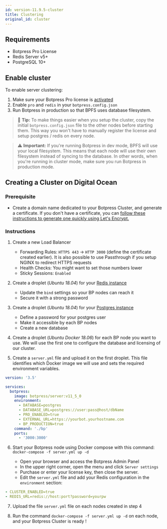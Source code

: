 ```yaml
---
id: version-11.9.5-cluster
title: Clustering
original_id: cluster
---
```


## Requirements

- Botpress Pro License
- Redis Server v5+
- PostgreSQL 10+

## Enable cluster

To enable server clustering:

1. Make sure your Botpress Pro license is [activated](../pro/licensing#cluster)
1. Enable `pro` and `redis` in your `botpress.config.json`
1. Run Botpress in production so that BPFS uses database filesystem.

> 🌟 **Tip:** To make things easier when you setup the cluster, copy the initial `botpress.config.json` file to the other nodes before starting them. This way you won't have to manually register the license and setup postgres / redis on every node.

> ⚠️ **Important:** If you're running Botpress in dev mode, BPFS will use your local filesystem. This means that each node will use their own filesystem instead of syncing to the database. In other words, when you're running in cluster mode, make sure you run Botpress in production mode.

## Creating a Cluster on Digital Ocean

### Prerequisite

- Create a domain name dedicated to your Botpress Cluster, and generate a certificate. If you don't have a certificate, you can [follow these instructions to generate one quickly using Let's Encrypt.](https://www.digitalocean.com/community/tutorials/how-to-use-certbot-standalone-mode-to-retrieve-let-s-encrypt-ssl-certificates-on-ubuntu-1804)

### Instructions

1. Create a new Load Balancer

   - Forwarding Rules: `HTTPS 443` -> `HTTP 3000` (define the certificate created earlier). It is also possible to use Passthrough if you setup NGINX to redirect HTTPS requests
   - Health Checks: You might want to set those numbers lower
   - Sticky Sessions: `Enabled`

2. Create a droplet (_Ubuntu 18.04_) for your [Redis instance](https://www.digitalocean.com/community/tutorials/how-to-install-and-secure-redis-on-ubuntu-18-04)

   - Update the `bind` settings so your BP nodes can reach it
   - Secure it with a strong password

3. Create a droplet (_Ubuntu 18.04_) for your [Postgres instance](https://www.digitalocean.com/community/tutorials/how-to-install-and-use-postgresql-on-ubuntu-18-04)

   - Define a password for your postgres user
   - Make it accessible by each BP nodes
   - Create a new database

4. Create a droplet (_Ubuntu Docker 18.06_) for each BP node you want to use. We will use the first one to configure the database and licensing of our cluster.

5. Create a `server.yml` file and upload it on the first droplet. This file identifies which Docker image we will use and sets the required environment variables.

```yml
version: '3.5'

services:
  botpress:
    image: botpress/server:v11_5_0
    environment:
      - DATABASE=postgres
      - DATABASE_URL=postgres://user:pass@host/dbName
      - PRO_ENABLED=true
      - EXTERNAL_URL=https://yourbot.yourhostname.com
      - BP_PRODUCTION=true
    command: './bp'
    ports:
      - '3000:3000'
```

6. Start your Botpress node using Docker compose with this command: `docker-compose -f server.yml up -d`

   - Open your browser and access the Botpress Admin Panel
   - In the upper right corner, open the menu and click `Server settings`
   - Purchase or enter your license key, then close the server.
   - Edit the `server.yml` file and add your Redis configuration in the `environment` section:

```yml
- CLUSTER_ENABLED=true
- REDIS_URL=redis://host:port?password=yourpw
```

7. Upload the file `server.yml` file on each nodes created in step 4

8. Run the command `docker-compose -f server.yml up -d` on each node, and your Botpress Cluster is ready !

